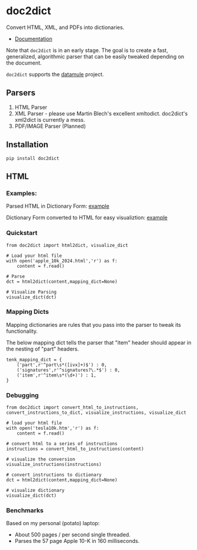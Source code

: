 # doc2dict

Convert HTML, XML, and PDFs into dictionaries.

* [Documentation](https://john-friedman.github.io/doc2dict/)

Note that `doc2dict` is in an early stage. The goal is to create a fast, generalized, algorithmic parser that can be easily tweaked depending on the document.

`doc2dict` supports the [datamule](https://github.com/john-friedman/datamule-python) project.

## Parsers
1. HTML Parser
2. XML Parser - please use Martin Blech's excellent xmltodict. doc2dict's xml2dict is currently a mess.
3. PDF/IMAGE Parser (Planned)

## Installation
```
pip install doc2dict
```

## HTML

### Examples:

Parsed HTML in Dictionary Form:
[example](example_output/html/dict.json)

Dictionary Form converted to HTML for easy visualiztion:
[example](example_output/html/document_visualization.html)

### Quickstart
```
from doc2dict import html2dict, visualize_dict

# Load your html file
with open('apple_10k_2024.html','r') as f:
    content = f.read()

# Parse 
dct = html2dict(content,mapping_dict=None)

# Visualize Parsing
visualize_dict(dct)
```

### Mapping Dicts
Mapping dictionaries are rules that you pass into the parser to tweak its functionality. 

The below mapping dict tells the parser that "item" header should appear in the nesting of "part" headers.
```
tenk_mapping_dict = {
    ('part',r'^part\s*([ivx]+)$') : 0,
    ('signatures',r'^signatures?\.*$') : 0,
    ('item',r'^item\s*(\d+)') : 1,
}
```


### Debugging
```
from doc2dict import convert_html_to_instructions, convert_instructions_to_dict, visualize_instructions, visualize_dict

# load your html file
with open('tesla10k.htm','r') as f:
    content = f.read()

# convert html to a series of instructions
instructions = convert_html_to_instructions(content)

# visualize the conversion
visualize_instructions(instructions)

# convert instructions to dictionary
dct = html2dict(content,mapping_dict=None)

# visualize dictionary
visualize_dict(dct)
```

### Benchmarks 

Based on my personal (potato) laptop:
* About 500 pages / per second single threaded.
* Parses the 57 page Apple 10-K in 160 milliseconds.